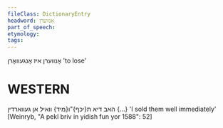 ```yaml
---
fileClass: DictionaryEntry
headword: אָנווערן
part_of_speech: 
etymology: 
tags: 
---
```

אָנווערן
איז אָנגעוואָרן
'to lose'

WESTERN
========

האב דיא ת{יכּף}"ו{מיד} וואיל אן געווארדין {...}
'I sold them well immediately'
[Weinryb, "A pekl briv in yidish fun yor 1588": 52]